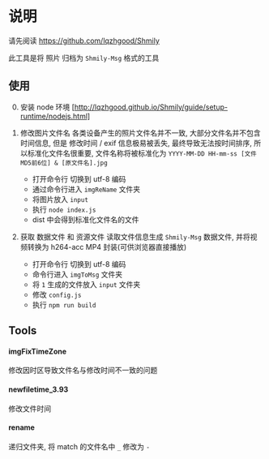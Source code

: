 # 说明

请先阅读 https://github.com/lqzhgood/Shmily

此工具是将 照片 归档为 `Shmily-Msg` 格式的工具

## 使用

0. 安装 node 环境 [http://lqzhgood.github.io/Shmily/guide/setup-runtime/nodejs.html]
1. 修改图片文件名
   各类设备产生的照片文件名并不一致, 大部分文件名并不包含时间信息, 但是 修改时间 / exif 信息极易被丢失, 最终导致无法按时间排序, 所以标准化文件名很重要, 文件名称将被标准化为 `YYYY-MM-DD HH-mm-ss [文件MD5前6位] & [原文件名].jpg`

    - 打开命令行 切换到 utf-8 编码
    - 通过命令行进入 `imgReName` 文件夹
    - 将图片放入 `input`
    - 执行 `node index.js`
    - dist 中会得到标准化文件名的文件

2. 获取 数据文件 和 资源文件
   读取文件信息生成 `Shmily-Msg` 数据文件, 并将视频转换为 h264-acc MP4 封装(可供浏览器直接播放)

    - 打开命令行 切换到 utf-8 编码
    - 命令行进入 `imgToMsg` 文件夹
    - 将 `1` 生成的文件放入 `input` 文件夹
    - 修改 `config.js`
    - 执行 `npm run build`

## Tools

#### imgFixTimeZone

修改因时区导致文件名与修改时间不一致的问题

#### newfiletime_3.93

修改文件时间

#### rename

递归文件夹, 将 match 的文件名中 `_` 修改为 `-`
